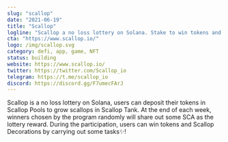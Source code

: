 ```yaml
---
slug: "scallop"
date: "2021-06-19"
title: "Scallop"
logline: "Scallop a no loss lottery on Solana. Stake to win tokens and NFTs✨!"
cta: "https://www.scallop.io/"
logo: /img/scallop.svg
category: defi, app, game, NFT
status: building
website: https://www.scallop.io/
twitter: https://twitter.com/Scallop_io
telegram: https://t.me/scallop_io
discord: https://discord.gg/F7umecFArJ
---
```


Scallop is a no loss lottery on Solana, users can deposit their tokens in Scallop Pools to grow scallops in Scallop Tank. At the end of each week, winners chosen by the program randomly will share out some SCA as the lottery reward. During the participation, users can win tokens and Scallop Decorations by carrying out some tasks✨!
